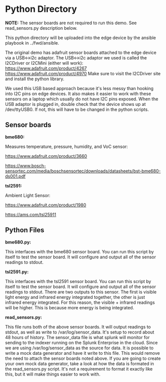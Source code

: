 # Python Directory
**NOTE:** The sensor boards are not required to run this demo. See read_sensors.py description below.

This python directory will be uploaded into the edge device by the ansible playbook in ../fwd/ansible.

The original demo has adafruit sensor boards attached to the edge device via a USB<->i2c adaptor.
The USB<->i2c adaptor we used is called the I2CDriver or I2CMini (either will work):
https://www.adafruit.com/product/4267
https://www.adafruit.com/product/4970
Make sure to visit the I2CDriver site and install the python library.

We used this USB based approach because it's less messy than hooking into I2C pins on edge devices. It also makes it easier to work with these sensors on a laptop which usually do not have I2C pins exposed. When the USB adaptor is plugged in, double check that the device shows up at /dev/ttyUSB0. If not, this will have to be changed in the python scripts.

## Sensor boards
**bme680:**

Measures temperature, pressure, humidity, and VoC sensor:

https://www.adafruit.com/product/3660

https://www.bosch-sensortec.com/media/boschsensortec/downloads/datasheets/bst-bme680-ds001.pdf

**tsl2591:**

Ambient Light Sensor:

https://www.adafruit.com/product/1980

https://ams.com/tsl25911

## Python Files

**bme680.py:**

This interfaces with the bme680 sensor board. You can run this script by itself to test the sensor board. It will configure and output all of the sensor readings to stdout.

**tsl2591.py:**

This interfaces with the tsl2591 sensor board. You can run this script by itself to test the sensor board. It will configure and output all of the sensor readings to stdout. There are two outputs to this sensor. The first is visible light energy and infrared energy integrated together, the other is just infrared energy integrated. For this reason, the visible + infrared readings will be higher. This is because more energy is being integrated.

**read_sensors.py:**

This file runs both of the above sensor boards. It will output readings to stdout, as well as write to /var/log/sensor_data. It's setup to record about 48 hours of history. The sensor_data file is what splunk will monitor for sending to the indexer running on the Splunk Enterprise in the cloud. Since we are using /var/log/sensor_data as the source for data. It is possible to write a mock data generator and have it write to this file. This would remove the need to attach the sensor boards noted above. If you are going to create your own mock data generator, take a look at how the data is formated in the read_sensors.py script. It's not a requirement to format it exactly like this, but it will make things easier to work with.
